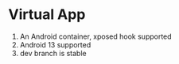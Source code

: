 # Virtual App


1. An Android container, xposed hook supported
2. Android 13 supported
3. dev branch is stable
